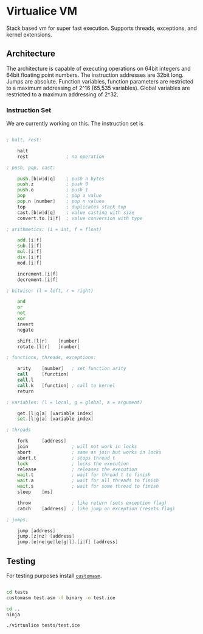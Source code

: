 
# Virtualice VM

Stack based vm for super fast execution.
Supports threads, exceptions, and kernel extensions.

## Architecture

The architecture is capable of executing operations on 64bit integers
and 64bit floating point numbers. The instruction addresses are 32bit
long. Jumps are absolute. Function variables, function parameters are
restricted to a maximum addressing of 2^16 (65,535 variables). Global
variables are restricted to a maximum addressing of 2^32.

### Instruction Set

We are currently working on this.
The instruction set is 

``` asm

; halt, rest:

	halt
	rest              ; no operation

; push, pop, cast:

	push.[b|w|d|q]    ; push n bytes
	push.z            ; push 0
	push.o            ; push 1
	pop               ; pop a value
	pop.n [number]    ; pop n values
	top               ; duplicates stack top
	cast.[b|w|d|q]    ; value casting with size
	convert.to.[i|f]  ; value conversion with type

; arithmetics: (i = int, f = float)

	add.[i|f]
	sub.[i|f]
	mul.[i|f]
	div.[i|f]
	mod.[i|f]

	increment.[i|f]
	decrement.[i|f]

; bitwise: (l = left, r = right)

	and
	or
	not
	xor
	invert
	negate

	shift.[l|r]    [number]
	rotate.[l|r]   [number]

; functions, threads, exceptions:

	arity    [number]   ; set function arity
	call     [function]
	call.l
	call.k   [function] ; call to kernel
	return

; variables: (l = local, g = global, a = argument)

	get.[l|g|a] [variable index]
	set.[l|g|a] [variable index]

; threads

	fork     [address]
	join                ; will not work in locks
	abort               ; same as join but works in locks
	abort.t             ; stops thread t
	lock                ; locks the execution
	release             ; releases the execution
	wait.t              ; wait for thread t to finish
	wait.a              ; wait for all threads to finish
	wait.s              ; wait for some thread to finish
	sleep    [ms]

	throw               ; like return (sets exception flag)
	catch    [address]  ; like jump on exception (resets flag)

; jumps:

	jump [address]
	jump.[z|nz] [address]
	jump.[e|ne|ge|le|g|l].[i|f] [address]

```

## Testing

For testing purposes install [`customasm`](https://github.com/hlorenzi/customasm).

``` zsh

cd tests
customasm test.asm -f binary -o test.ice

cd ..
ninja

./virtualice tests/test.ice

```
